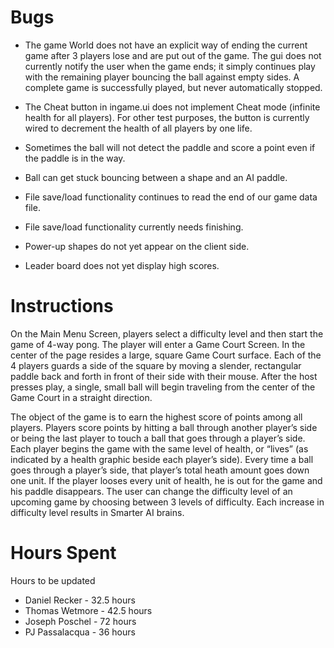 # Bugs #

  * The game World does not have an explicit way of ending the current game after 3 players lose and are put out of the game. The gui does not currently notify the user when the game ends; it simply continues play with the remaining player bouncing the ball against empty sides. A complete game is successfully played, but never automatically stopped.

  * The Cheat button in ingame.ui does not implement Cheat mode (infinite health for all players). For other test purposes, the button is currently wired to decrement the health of all players by one life.

  * Sometimes the ball will not detect the paddle and score a point even if the paddle is in the way.

  * Ball can get stuck bouncing between a shape and an AI paddle.
  * File save/load functionality continues to read the end of our game data file.
  * File save/load functionality currently needs finishing.
  * Power-up shapes do not yet appear on the client side.
  * Leader board does not yet display high scores.

# Instructions #

On the Main Menu Screen, players select a difficulty level and then start the game of 4-way pong. The player will enter a Game Court Screen. In the center of the page resides a large, square Game Court surface. Each of the 4 players guards a side of the square by moving a slender, rectangular paddle back and forth in front of their side with their mouse. After the host presses play, a single, small ball will begin traveling from the center of the Game Court in a straight direction.

The object of the game is to earn the highest score of points among all players. Players score points by hitting a ball through another player’s side or being the last player to touch a ball that goes through a player’s side. Each player begins the game with the same level of health, or “lives” (as indicated by a health graphic beside each player’s side). Every time a ball goes through a player’s side, that player’s total heath amount goes down one unit. If the player looses every unit of health, he is out for the game and his paddle disappears. The user can change the difficulty level of an upcoming game by choosing between 3 levels of difficulty. Each increase in difficulty level results in Smarter AI brains.

# Hours Spent #

Hours to be updated


  * Daniel Recker - 32.5 hours
  * Thomas Wetmore - 42.5 hours
  * Joseph Poschel - 72 hours
  * PJ Passalacqua - 36 hours
